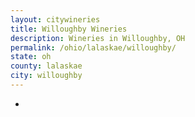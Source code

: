 ```yaml
---
layout: citywineries
title: Willoughby Wineries
description: Wineries in Willoughby, OH
permalink: /ohio/lalaskae/willoughby/
state: oh
county: lalaskae
city: willoughby
---
```

-
